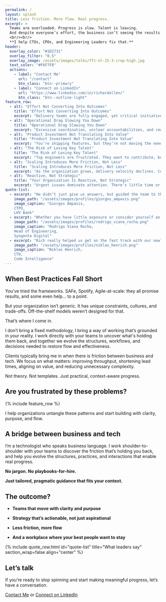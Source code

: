 ```yaml
---
permalink: /
layout: splash
title: Less friction. More flow. Real progress.
excerpt: >
  Teams are overloaded. Progress is slow. Talent is leaving.  
  And despite everyone’s effort, the business isn’t seeing the results.    
  <br/><br/>  
  **I help CTOs, CPOs, and Engineering Leaders fix that.**
header:
  overlay_color: "#1D2731"
  overlay_filter: "0.5"
  overlay_image: /assets/images/talks/ffc-nl-25-3-crop-high.jpg
  text_color: "#F6F7F8"
  actions:
    - label: "Contact Me"
      url: "/contact"
      btn_class: "btn--primary"
    - label: "Connect on LinkedIn"
      url: "https://www.linkedin.com/in/richardallen/"
      btn_class: "btn--outline-light"
feature_row:
  - alt: "Effort Not Converting Into Outcomes"
    title: "Effort Not Converting Into Outcomes"
    excerpt: "Delivery teams are fully engaged, yet critical initiatives take too long to reach production. Strategic momentum suffers."
  - alt: "Operational Drag Slowing You Down"
    title: "Operational Drag Slowing You Down"
    excerpt: "Excessive coordination, unclear accountabilities, and rework are consuming capacity that should be spent on innovation."
  - alt: "Product Investment Not Translating Into Value"
    title: "Product Investment Not Translating Into Value"
    excerpt: "You’re shipping features, but they’re not moving the needle. Feedback cycles are too slow to guide meaningful iteration." 
  - alt: "The Risk of Losing Key Talent"
    title: "The Risk of Losing Key Talent"
    excerpt: "Top engineers are frustrated. They want to contribute, but structural blockers and unclear impact are pushing them away." 
  - alt: "Scaling Introduces More Friction, Not Less"
    title: "Scaling Introduces More Friction, Not Less"
    excerpt: "As the organization grows, delivery velocity declines. Communication overhead and structural complexity are compounding." 
  - alt: "Reactive, Not Strategic"
    title: "Your Organization Is Reactive, Not Strategic"
    excerpt: "Urgent issues dominate attention. There’s little time or space to build sustainable differentiators or anticipate what’s next." 
quote-list:
  - excerpt: "He didn’t just give us answers, but guided the team to think deeper and uncover the right solutions together. This helped everyone feel more involved and confident in the direction we were taking."  
    image_path: "/assets/images/profiles/giorgos_ampavis.png"
    image_caption: "Giorgos Ampavis,  
    CTPO,  
    LHV Bank"
  - excerpt: "Whether you have little exposure or consider yourself an advanced expert in Team Topologies, I highly recommend Rich’s work. It’s an investment with immediate returns."  
    image_path: "/assets/images/profiles/rodrigo_viana_rocha.png"
    image_caption: "Rodrigo Viana Rocha,  
    Head of Engineering,  
    Syngenta Digital"
  - excerpt: "Rich really helped us get on the fast track with our newly found engineering teams. Having a structured approach with valuable insights allowed us to shape stream-aligned team structures"  
    image_path: "/assets/images/profiles/niklas_henrich.png"
    image_caption: "Niklas Henrich,  
    CTO,  
    Code Intelligence"
---
```


## When Best Practices Fall Short

You’ve tried the frameworks. SAFe, Spotify, Agile-at-scale: they all promise results, and some even help... to a point.

But your organization isn’t generic. It has unique constraints, cultures, and trade-offs. Off-the-shelf models weren’t designed for that.

That’s where I come in.

I don’t bring a fixed methodology, I bring a way of working that’s grounded in your reality. I work directly with your teams to uncover what's holding them back, and together we evolve the structures, workflows, and decisions needed to restore flow and effectiveness.

Clients typically bring me in when there is friction between business and tech.
We focus on what matters: improving throughput, shortening lead times, aligning on value, and reducing unnecessary complexity.

Not theory. Not templates. Just practical, context-aware progress.

## Are you frustrated by these problems?

{% include feature_row %}

I help organizations untangle these patterns and start building with clarity, purpose, and flow.

## A bridge between business and tech

I’m a technologist who speaks business language.
I work shoulder-to-shoulder with your teams to discover the friction that’s holding you back, and help you evolve the structures, practices, and interactions that enable real progress.

**No jargon. No playbooks-for-hire.**

**Just tailored, pragmatic guidance that fits your context.**

## The outcome?

- **Teams that move with clarity and purpose**

- **Strategy that’s actionable, not just aspirational**

- **Less friction, more flow**

- **And a workplace where your best people want to stay**

{% include quote_row.html id="quote-list"
   title="What leaders say"
   section_wrap=false
   align="center"
%}

## Let’s talk

If you’re ready to stop spinning and start making meaningful progress, let’s have a conversation.

[Contact Me](/contact) or [Connect on LinkedIn](https://www.linkedin.com/in/richardallen/)
